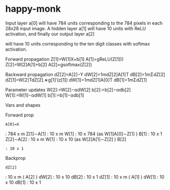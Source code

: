 # happy-monk

Input layer a[0] will have 784 units corresponding to the 784 pixels in each 28x28 input image. A hidden layer a[1] will have 10 units with ReLU activation, and finally our output layer a[2]

will have 10 units corresponding to the ten digit classes with softmax activation.

Forward propagation
Z[1]=W[1]X+b[1]
A[1]=gReLU(Z[1]))
Z[2]=W[2]A[1]+b[2]
A[2]=gsoftmax(Z[2])

Backward propagation
dZ[2]=A[2]−Y
dW[2]=1mdZ[2]A[1]T
dB[2]=1mΣdZ[2]
dZ[1]=W[2]TdZ[2].∗g[1]′(z[1])
dW[1]=1mdZ[1]A[0]T
dB[1]=1mΣdZ[1]

Parameter updates
W[2]:=W[2]−αdW[2]
b[2]:=b[2]−αdb[2]
W[1]:=W[1]−αdW[1]
b[1]:=b[1]−αdb[1]

Vars and shapes

Forward prop

    A[0]=X

: 784 x m
Z[1]∼A[1]
: 10 x m
W[1]
: 10 x 784 (as W[1]A[0]∼Z[1]
)
B[1]
: 10 x 1
Z[2]∼A[2]
: 10 x m
W[1]
: 10 x 10 (as W[2]A[1]∼Z[2]
)
B[2]

    : 10 x 1

Backprop

    dZ[2]

: 10 x m ( A[2]
)
dW[2]
: 10 x 10
dB[2]
: 10 x 1
dZ[1]
: 10 x m ( A[1]
)
dW[1]
: 10 x 10
dB[1]
: 10 x 1

